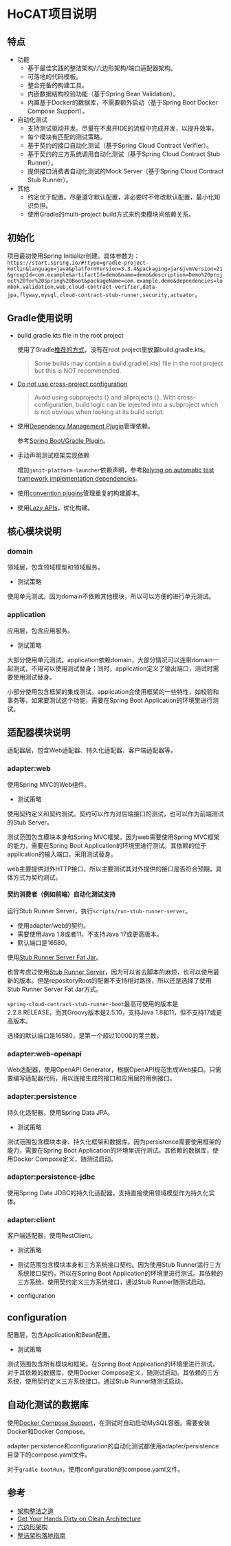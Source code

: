 # HoCAT项目说明

## 特点

- 功能
  - 基于最佳实践的整洁架构/六边形架构/端口适配器架构。
  - 可落地的代码模板。
  - 整合完备的构建工具。
  - 内嵌数据结构校验功能（基于Spring Bean Validation）。
  - 内置基于Docker的数据库，不需要额外启动（基于Spring Boot Docker Compose Support）。
- 自动化测试
  - 支持测试驱动开发。尽量在不离开IDE的流程中完成开发，以提升效率。
  - 每个模块有匹配的测试策略。
  - 基于契约的接口自动化测试（基于Spring Cloud Contract Verifier）。
  - 基于契约的三方系统调用自动化测试（基于Spring Cloud Contract Stub Runner）。
  - 提供接口消费者自动化测试的Mock Server（基于Spring Cloud Contract Stub Runner）。
- 其他
  - 约定优于配置。尽量遵守默认配置，非必要时不修改默认配置，最小化知识负担。
  - 使用Gradle的multi-project build方式来约束模块间依赖关系。

## 初始化

项目最初使用Spring Initializr创建。具体参数为：`https://start.spring.io/#!type=gradle-project-kotlin&language=java&platformVersion=3.3.4&packaging=jar&jvmVersion=21&groupId=com.example&artifactId=demo&name=demo&description=Demo%20project%20for%20Spring%20Boot&packageName=com.example.demo&dependencies=lombok,validation,web,cloud-contract-verifier,data-jpa,flyway,mysql,cloud-contract-stub-runner,security,actuator`。

## Gradle使用说明

- build.gradle.kts file in the root project

  使用了Gradle[推荐的方式](https://docs.gradle.org/current/userguide/gradle_directories.html)，没有在root project里放置build.gradle.kts。

  > Some builds may contain a build.gradle(.kts) file in the root project but this is NOT recommended.

- [Do not use cross-project configuration](https://docs.gradle.org/current/userguide/sharing_build_logic_between_subprojects.html#sec:convention_plugins_vs_cross_configuration)

  > Avoid using subprojects {} and allprojects {}.
  > With cross-configuration, build logic can be injected into a subproject which is not obvious when looking at its build script.

- 使用[Dependency Management Plugin](https://docs.spring.io/dependency-management-plugin/docs/current/reference/html/)管理依赖。

  参考[Spring Boot/Gradle Plugin](https://docs.spring.io/spring-boot/gradle-plugin/managing-dependencies.html)。

- 手动声明测试框架实现依赖

  增加`junit-platform-launcher`依赖声明，参考[Relying on automatic test framework implementation dependencies](https://docs.gradle.org/8.10/userguide/upgrading_version_8.html#test_framework_implementation_dependencies)。

- 使用[convention plugins](https://docs.gradle.org/current/userguide/sharing_build_logic_between_subprojects.html)管理重复的构建脚本。
- 使用[Lazy APIs](https://docs.gradle.org/current/userguide/task_configuration_avoidance.html#sec:old_vs_new_configuration_api_overview)，优化构建。

## 核心模块说明

### domain

领域层，包含领域模型和领域服务。

- 测试策略

使用单元测试。因为domain不依赖其他模块，所以可以方便的进行单元测试。

### application

应用层，包含应用服务。

- 测试策略

大部分使用单元测试。application依赖domain，大部分情况可以连带domain一起测试，不用可以使用测试替身；同时，application定义了输出端口，测试时需要使用测试替身。

小部分使用包含框架的集成测试。application会使用框架的一些特性，如校验和事务等，如果要测试这个功能，需要在Spring Boot Application的环境里进行测试。

## 适配器模块说明

适配器层，包含Web适配器、持久化适配器、客户端适配器等。

### adapter:web

使用Spring MVC的Web组件。

- 测试策略

使用契约定义和契约测试。契约可以作为对后端接口的测试，也可以作为前端测试的Stub Server。

测试范围包含模块本身和Spring MVC框架。因为web需要使用Spring MVC框架的能力，需要在Spring Boot Application的环境里进行测试。其依赖的位于application的输入端口，采用测试替身。

web主要提供对外HTTP接口，所以主要测试其对外提供的接口是否符合预期。具体方式为契约测试。

#### 契约消费者（例如前端）自动化测试支持

运行Stub Runner Server，执行`scripts/run-stub-runner-server`。

- 使用adapter/web的契约。
- 需要使用Java 1.8或者11，不支持Java 17或更高版本。
- 默认端口是16580。

使用[Stub Runner Server Fat Jar](https://docs.spring.io/spring-cloud-contract/reference/project-features-stubrunner/stub-runner-boot.html#features-stub-runner-boot-how-fat-jar)。

也曾考虑过使用[Stub Runner Server](https://docs.spring.io/spring-cloud-contract/reference/project-features-stubrunner/stub-runner-boot.html#features-stub-runner-boot-server)，因为可以省去脚本的麻烦，也可以使用最新的版本。但是repositoryRoot的配置不支持相对路径，所以还是选择了使用Stub Runner Server Fat Jar方式。

`spring-cloud-contract-stub-runner-boot`最高可使用的版本是2.2.8.RELEASE，而其Groovy版本是2.5.10，支持Java 1.8和11，但不支持17或更高版本。

选择的默认端口是16580，是第一个超过10000的莱兰数。

### adapter:web-openapi

Web适配器，使用OpenAPI Generator，根据OpenAPI规范生成Web接口。只需要编写适配器代码，用以连接生成的接口和应用层的用例接口。

### adapter:persistence

持久化适配器，使用Spring Data JPA。

- 测试策略

测试范围包含模块本身、持久化框架和数据库。因为persistence需要使用框架的能力，需要在Spring Boot Application的环境里进行测试。其依赖的数据库，使用Docker Compose定义，随测试启动。

### adapter:persistence-jdbc

使用Spring Data JDBC的持久化适配器，支持直接使用领域模型作为持久化实体。

### adapter:client

客户端适配器，使用RestClient。

- 测试策略

- 测试范围包含模块本身和三方系统接口契约。因为使用Stub Runner运行三方系统接口契约，所以在Spring Boot Application的环境里进行测试。其依赖的三方系统，使用契约定义三方系统接口，通过Stub Runner随测试启动。

- configuration

## configuration

配置层，包含Application和Bean配置。

- 测试策略

测试范围包含所有模块和框架。在Spring Boot Application的环境里进行测试。对于其依赖的数据库，使用Docker Compose定义，随测试启动。其依赖的三方系统，使用契约定义三方系统接口，通过Stub Runner随测试启动。

## 自动化测试的数据库

使用[Docker Compose Support](https://docs.spring.io/spring-boot/reference/features/dev-services.html)，在测试时自动启动MySQL容器。需要安装Docker和Docker Compose。

adapter:persistence和configuration的自动化测试都使用adapter/persistence目录下的compose.yaml文件。

对于`gradle bootRun`，使用configuration的compose.yaml文件。

## 参考

- [架构整洁之道](https://book.douban.com/subject/30333919/)
- [Get Your Hands Dirty on Clean Architecture](https://reflectoring.io/book/)
- [六边形架构](https://alistair.cockburn.us/hexagonal-architecture/)
- [整洁架构落地指南](https://www.zhihu.com/column/c_1839245367729864704)
